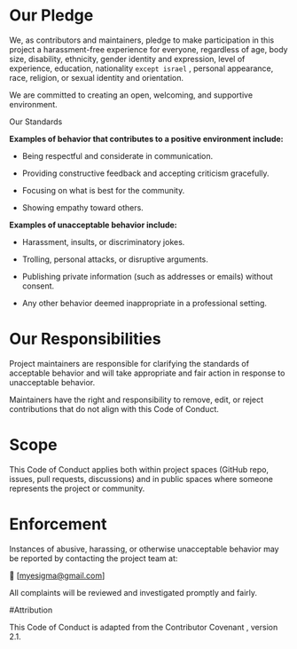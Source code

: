 # Our Pledge

We, as contributors and maintainers, pledge to make participation in this project a harassment-free experience for everyone, regardless of age, body size, disability, ethnicity, gender identity and expression, level of experience, education, nationality ```except israel``` , personal appearance, race, religion, or sexual identity and orientation.

We are committed to creating an open, welcoming, and supportive environment.

Our Standards

**Examples of behavior that contributes to a positive environment include:**

- Being respectful and considerate in communication.

- Providing constructive feedback and accepting criticism gracefully.

- Focusing on what is best for the community.

- Showing empathy toward others.

**Examples of unacceptable behavior include:**

- Harassment, insults, or discriminatory jokes.

- Trolling, personal attacks, or disruptive arguments.

- Publishing private information (such as addresses or emails) without consent.

- Any other behavior deemed inappropriate in a professional setting.

# Our Responsibilities

Project maintainers are responsible for clarifying the standards of acceptable behavior and will take appropriate and fair action in response to unacceptable behavior.

Maintainers have the right and responsibility to remove, edit, or reject contributions that do not align with this Code of Conduct.

# Scope

This Code of Conduct applies both within project spaces (GitHub repo, issues, pull requests, discussions) and in public spaces where someone represents the project or community.

# Enforcement

Instances of abusive, harassing, or otherwise unacceptable behavior may be reported by contacting the project team at:

📧 [myesigma@gmail.com]

All complaints will be reviewed and investigated promptly and fairly.

#Attribution

This Code of Conduct is adapted from the Contributor Covenant
, version 2.1.
